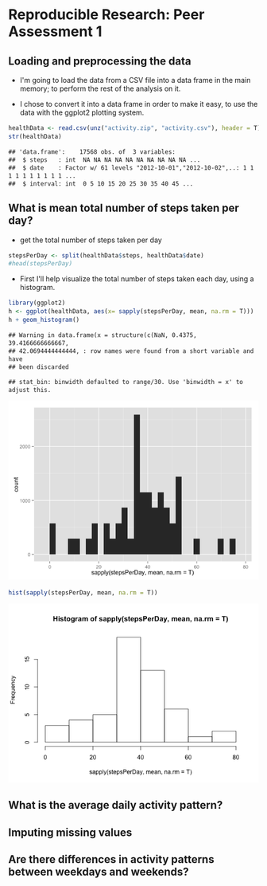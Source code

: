 # Reproducible Research: Peer Assessment 1


## Loading and preprocessing the data

* I'm going to load the data from a CSV file into a data frame in the main memory; to perform the rest of the analysis on it.

* I chose to convert it into a data frame in order to make it easy, to use the data with the ggplot2 plotting system.


```r
healthData <- read.csv(unz("activity.zip", "activity.csv"), header = T)
str(healthData)
```

```
## 'data.frame':	17568 obs. of  3 variables:
##  $ steps   : int  NA NA NA NA NA NA NA NA NA NA ...
##  $ date    : Factor w/ 61 levels "2012-10-01","2012-10-02",..: 1 1 1 1 1 1 1 1 1 1 ...
##  $ interval: int  0 5 10 15 20 25 30 35 40 45 ...
```

## What is mean total number of steps taken per day?

* get the total number of steps taken per day


```r
stepsPerDay <- split(healthData$steps, healthData$date)
#head(stepsPerDay)
```

* First I'll help visualize the total number of steps taken each day, using a histogram.


```r
library(ggplot2)
h <- ggplot(healthData, aes(x= sapply(stepsPerDay, mean, na.rm = T)))
h + geom_histogram()
```

```
## Warning in data.frame(x = structure(c(NaN, 0.4375, 39.4166666666667,
## 42.0694444444444, : row names were found from a short variable and have
## been discarded
```

```
## stat_bin: binwidth defaulted to range/30. Use 'binwidth = x' to adjust this.
```

![](PA1_template_files/figure-html/unnamed-chunk-3-1.png) 



```r
hist(sapply(stepsPerDay, mean, na.rm = T))
```

![](PA1_template_files/figure-html/unnamed-chunk-4-1.png) 


## What is the average daily activity pattern?



## Imputing missing values



## Are there differences in activity patterns between weekdays and weekends?
